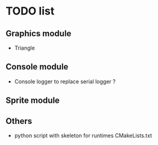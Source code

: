 # TODO list

## Graphics module
- Triangle

## Console module
- Console logger to replace serial logger ?

## Sprite module

## Others
- python script with skeleton for runtimes CMakeLists.txt
